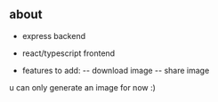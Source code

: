 ## about

- express backend
- react/typescript frontend 

- features to add:
-- download image
-- share image

u can only generate an image for now :)
